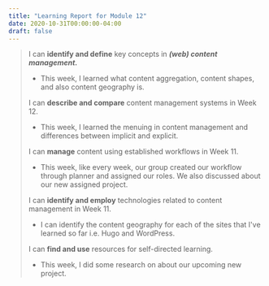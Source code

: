 ```yaml
---
title: "Learning Report for Module 12"
date: 2020-10-31T00:00:00-04:00
draft: false
---
```

 > 
 >  I can **identify and define** key concepts in ***(web) content management.*** 
 > * This week, I learned what content aggregation, content shapes, and also content geography is.
 >
 >  I can **describe and compare** content management systems in Week 12. 
 > * This week, I learned the menuing in content management and differences between implicit and explicit.
 >
 > I can **manage** content using established workflows in Week 11. 
 > * This week, like every week, our group created our workflow through planner and assigned our roles. We also discussed about our new assigned project.
 >
 > I can **identify and employ** technologies related to content management in Week 11.
 > * I can identify the content geography for each of the sites that I've learned so far i.e. Hugo and WordPress.
 >
 >  I can **find and use** resources for self-directed learning. 
 > * This week, I did some research on about our upcoming new project.
